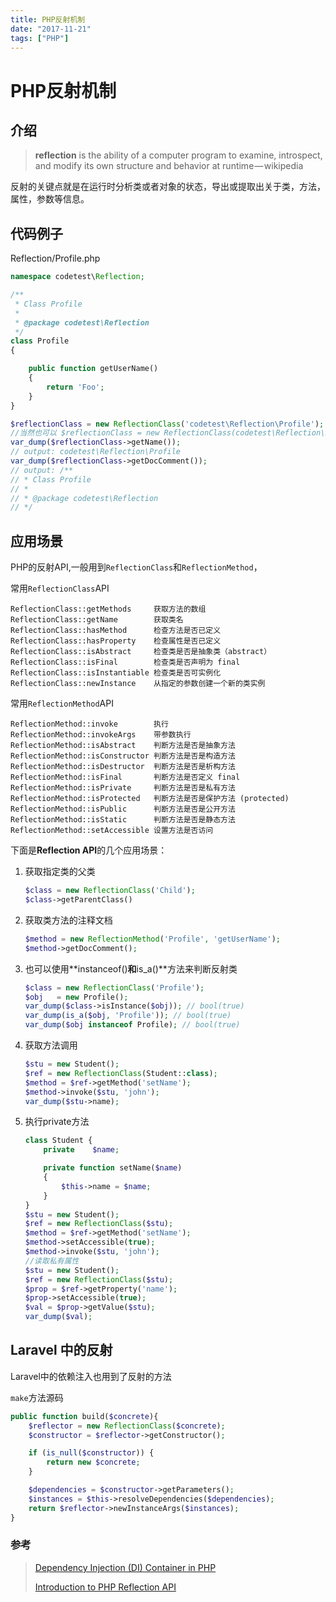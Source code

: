 ```yaml
---
title: PHP反射机制
date: "2017-11-21"
tags: ["PHP"]
---
```

# PHP反射机制

## 介绍

>**reflection** is the ability of a computer program to examine, introspect, and modify its own structure and behavior at runtime — wikipedia

反射的关键点就是在运行时分析类或者对象的状态，导出或提取出关于类，方法，属性，参数等信息。

## 代码例子

Reflection/Profile.php

```php
namespace codetest\Reflection;

/**
 * Class Profile
 *
 * @package codetest\Reflection
 */
class Profile
{

    public function getUserName()
    {
        return 'Foo';
    }
}
```



```php
$reflectionClass = new ReflectionClass('codetest\Reflection\Profile');
//当然也可以 $reflectionClass = new ReflectionClass(codetest\Reflection\Profile::class);
var_dump($reflectionClass->getName());
// output: codetest\Reflection\Profile
var_dump($reflectionClass->getDocComment());
// output: /**
// * Class Profile
// *
// * @package codetest\Reflection
// */
```



## 应用场景

PHP的反射API,一般用到`ReflectionClass`和`ReflectionMethod`，

常用`ReflectionClass`API

```php+HTML
ReflectionClass::getMethods     获取方法的数组
ReflectionClass::getName        获取类名
ReflectionClass::hasMethod      检查方法是否已定义
ReflectionClass::hasProperty    检查属性是否已定义
ReflectionClass::isAbstract     检查类是否是抽象类（abstract）
ReflectionClass::isFinal        检查类是否声明为 final
ReflectionClass::isInstantiable 检查类是否可实例化
ReflectionClass::newInstance    从指定的参数创建一个新的类实例
```

常用`ReflectionMethod`API

```php+HTML
ReflectionMethod::invoke        执行
ReflectionMethod::invokeArgs    带参数执行
ReflectionMethod::isAbstract    判断方法是否是抽象方法
ReflectionMethod::isConstructor 判断方法是否是构造方法
ReflectionMethod::isDestructor  判断方法是否是析构方法
ReflectionMethod::isFinal       判断方法是否定义 final
ReflectionMethod::isPrivate     判断方法是否是私有方法
ReflectionMethod::isProtected   判断方法是否是保护方法 (protected)
ReflectionMethod::isPublic      判断方法是否是公开方法
ReflectionMethod::isStatic      判断方法是否是静态方法
ReflectionMethod::setAccessible 设置方法是否访问
```



下面是**Reflection API**的几个应用场景：

1. 获取指定类的父类

   ```php
   $class = new ReflectionClass('Child');
   $class->getParentClass()
   ```


2. 获取类方法的注释文档

   ```php
   $method = new ReflectionMethod('Profile', 'getUserName');
   $method->getDocComment();
   ```

3. 也可以使用**instanceof()**和**is_a()**方法来判断反射类

   ```php
   $class = new ReflectionClass('Profile');
   $obj   = new Profile();
   var_dump($class->isInstance($obj)); // bool(true)
   var_dump(is_a($obj, 'Profile')); // bool(true)
   var_dump($obj instanceof Profile); // bool(true)
   ```

4. 获取方法调用

   ```php
   $stu = new Student();
   $ref = new ReflectionClass(Student::class);
   $method = $ref->getMethod('setName');
   $method->invoke($stu, 'john');
   var_dump($stu->name);
   ```

5. 执行private方法

   ```php
   class Student {
       private    $name;

       private function setName($name)
       {
           $this->name = $name;
       }
   }
   $stu = new Student();
   $ref = new ReflectionClass($stu);
   $method = $ref->getMethod('setName');
   $method->setAccessible(true);
   $method->invoke($stu, 'john');
   //读取私有属性
   $stu = new Student();
   $ref = new ReflectionClass($stu);
   $prop = $ref->getProperty('name');
   $prop->setAccessible(true);
   $val = $prop->getValue($stu);
   var_dump($val);
   ```


## Laravel 中的反射

Laravel中的依赖注入也用到了反射的方法

`make`方法源码

```php
public function build($concrete){
    $reflector = new ReflectionClass($concrete);
    $constructor = $reflector->getConstructor();

    if (is_null($constructor)) {
        return new $concrete;
    }

    $dependencies = $constructor->getParameters();
    $instances = $this->resolveDependencies($dependencies);
    return $reflector->newInstanceArgs($instances);
}
```



### 参考

> [Dependency Injection (DI) Container in PHP](https://medium.com/tech-tajawal/dependency-injection-di-container-in-php-a7e5d309ccc6)
>
> [Introduction to PHP Reflection API](https://medium.com/tech-tajawal/introduction-to-php-reflection-api-4af07cc17db4)